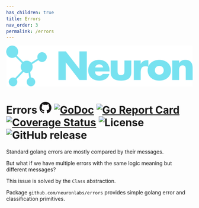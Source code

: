 ```yaml
---
has_children: true
title: Errors
nav_order: 3
permalink: /errors
---
```


![Logo](/assets/img/logo.svg)

# Errors [![Github Repository](/assets/img/GitHub-Mark-32px.png)](https://github.com/neuronlabs/errors) [![GoDoc](https://godoc.org/github.com/neuronlabs/errors?status.svg)](https://godoc.org/github.com/neuronlabs/errors) [![Go Report Card](https://goreportcard.com/badge/github.com/neuronlabs/errors)](https://goreportcard.com/report/github.com/neuronlabs/errors) [![Coverage Status](https://coveralls.io/repos/github/neuronlabs/errors/badge.svg?branch=master)](https://coveralls.io/github/neuronlabs/errors?branch=master) ![License](https://img.shields.io/github/license/neuronlabs/errors.svg) ![GitHub release](https://img.shields.io/github/release/neuronlabs/errors) 

Standard golang errors are mostly compared by their messages.

But what if we have multiple errors with the same logic meaning but different messages?

This issue is solved by the `Class` abstraction.

Package `github.com/neuronlabs/errors` provides simple golang error and classification primitives.














